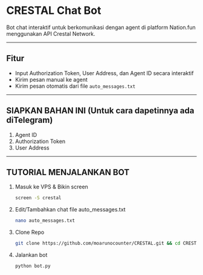 # CRESTAL Chat Bot

Bot chat interaktif untuk berkomunikasi dengan agent di platform Nation.fun menggunakan API Crestal Network.

---

## Fitur

- Input Authorization Token, User Address, dan Agent ID secara interaktif
- Kirim pesan manual ke agent
- Kirim pesan otomatis dari file `auto_messages.txt`

---
## SIAPKAN BAHAN INI (Untuk cara dapetinnya ada diTelegram)
1. Agent ID
2. Authorization Token
3. User Address
---

## TUTORIAL MENJALANKAN BOT

1. Masuk ke VPS & Bikin screen
   ```bash
   screen -S crestal
   ```

2. Edit/Tambahkan chat file auto_messages.txt
   ```bash
   nano auto_messages.txt
   ```

3. Clone Repo
    ```bash
    git clone https://github.com/moarunocounter/CRESTAL.git && cd CRESTAL && apt install python3.12-venv -y && python3 -m venv venv-bot && source venv-bot/bin/activate && pip install requests pyfiglet
    ```
    
4. Jalankan bot
   ```bash
   python bot.py
   ```

   




